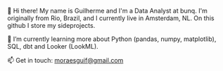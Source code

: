 <!---
moraesguif/moraesguif is a ✨ special ✨ repository because its `README.md` (this file) appears on your GitHub profile.
You can click the Preview link to take a look at your changes.
--->

👋 Hi there!
My name is Guilherme and I'm a Data Analyst at bunq. I'm originally from Rio, Brazil, and I currently live in Amsterdam, NL. 
On this github I store my sideprojects.

🌱 I’m currently learning more about Python (pandas, numpy, matplotlib), SQL, dbt and Looker (LookML).

📫 Get in touch: moraesguif@gmail.com 
<!---
or check my homepage https://portfoliolink.com
-->
